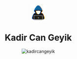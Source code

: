 <div align="center">
<picture><img src="https://github.com/0xAbdulKhalid/0xAbdulKhalid/raw/main/assets/mdImages/about_me.gif" width = 50px align="center"></picture> 
  <h1 align="center">Kadir Can Geyik</h1>
<p align="center"> <img src="https://komarev.com/ghpvc/?username=kadircangeyik" alt="kadircangeyik" /> </p>
</div>


